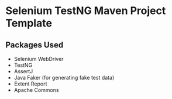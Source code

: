 # Selenium TestNG Maven Project Template

## Packages Used

* Selenium WebDriver
* TestNG
* AssertJ
* Java Faker (for generating fake test data)
* Extent Report
* Apache Commons